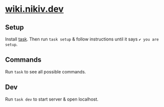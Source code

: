 # [wiki.nikiv.dev](https://wiki.nikiv.dev)

## Setup

Install [task](https://taskfile.dev/docs/installation). Then run `task setup` & follow instructions until it says `✔️ you are setup`.

## Commands

Run `task` to see all possible commands.

## Dev

Run `task dev` to start server & open localhost.
